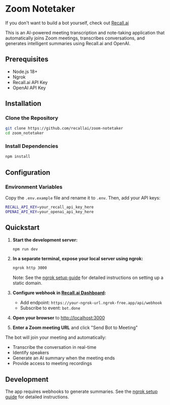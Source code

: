 # Zoom Notetaker

If you don't want to build a bot yourself, check out [Recall.ai](https://recall.ai)

This is an AI-powered meeting transcription and note-taking application that automatically joins Zoom meetings, transcribes conversations, and generates intelligent summaries using Recall.ai and OpenAI.

## Prerequisites

- Node.js 18+
- Ngrok
- Recall.ai API Key
- OpenAI API Key

## Installation

### Clone the Repository

```bash
git clone https://github.com/recallai/zoom-notetaker
cd zoom_notetaker
```

### Install Dependencies

```bash
npm install
```

## Configuration

### Environment Variables

Copy the `.env.example` file and rename it to `.env`. Then, add your API keys:

```bash
RECALL_API_KEY=your_recall_api_key_here
OPENAI_API_KEY=your_openai_api_key_here
```

## Quickstart

1. **Start the development server:**

   ```bash
   npm run dev
   ```

2. **In a separate terminal, expose your local server using ngrok:**

   ```bash
   ngrok http 3000
   ```

   Note: See the [ngrok setup guide](https://docs.recall.ai/docs/local-webhook-development#ngrok-setup) for detailed instructions on setting up a static domain.

3. **Configure webhook in [Recall.ai Dashboard](https://us-west-2.recall.ai/dashboard/webhooks):**

   - Add endpoint: `https://your-ngrok-url.ngrok-free.app/api/webhook`
   - Subscribe to event: `bot.done`

4. **Open your browser** to [http://localhost:3000](http://localhost:3000)

5. **Enter a Zoom meeting URL** and click "Send Bot to Meeting"

The bot will join your meeting and automatically:

- Transcribe the conversation in real-time
- Identify speakers
- Generate an AI summary when the meeting ends
- Provide access to meeting recordings

## Development

The app requires webhooks to generate summaries. See the [ngrok setup guide](https://docs.recall.ai/docs/local-webhook-development#ngrok-setup) for detailed instructions.
